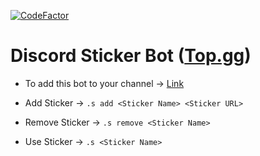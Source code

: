 [![CodeFactor](https://www.codefactor.io/repository/github/alfasquad/discord-stickerbot/badge)](https://www.codefactor.io/repository/github/alfasquad/discord-stickerbot)

# Discord Sticker Bot ([Top.gg](https://top.gg/bot/847005826556493836))

- To add this bot to your channel -> [Link](https://discord.com/api/oauth2/authorize?client_id=847005826556493836&permissions=2048&scope=bot)

- Add Sticker -> `.s add <Sticker Name> <Sticker URL>`

- Remove Sticker -> `.s remove <Sticker Name>`

- Use Sticker -> `.s <Sticker Name>`
